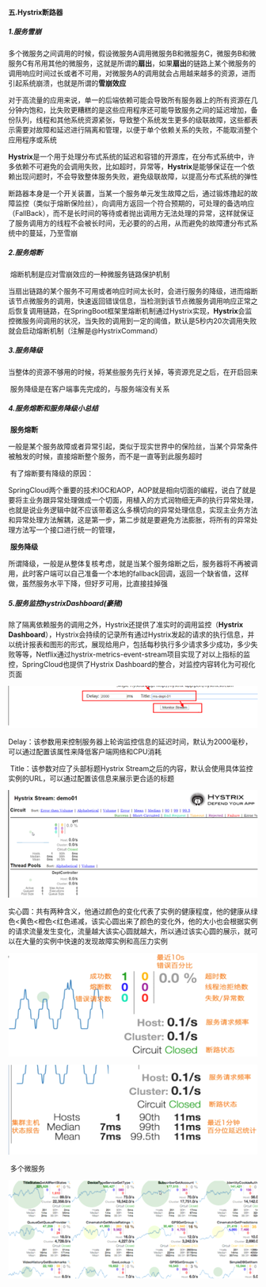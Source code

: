 #### 五.Hystrix断路器

##### 1.服务雪崩

​	多个微服务之间调用的时候，假设微服务A调用微服务B和微服务C，微服务B和微服务C有吊用其他的微服务，这就是所谓的**扇出**，如果**扇出**的链路上某个微服务的调用响应时间过长或者不可用，对微服务A的调用就会占用越来越多的资源，进而引起系统崩溃，也就是所谓的**雪崩效应**

​	对于高流量的应用来说，单一的后端依赖可能会导致所有服务器上的所有资源在几分钟内饱和，比失败更糟糕的是这些应用程序还可能导致服务之间的延迟增加，备份队列，线程和其他系统资源紧张，导致整个系统发生更多的级联故障，这些都表示需要对故障和延迟进行隔离和管理，以便于单个依赖关系的失败，不能取消整个应用程序或系统

​	**Hystrix**是一个用于处理分布式系统的延迟和容错的开源库，在分布式系统中，许多依赖不可避免的会调用失败，比如超时，异常等，**Hystrix**是能够保证在一个依赖出现问题时，不会导致整体服务失败，避免级联故障，以提高分布式系统的弹性

​	断路器本身是一个开关装置，当某一个服务单元发生故障之后，通过锻炼撸起的故障监控（类似于熔断保险丝），向调用方返回一个符合预期的，可处理的备选响应（FallBack），而不是长时间的等待或者抛出调用方无法处理的异常，这样就保证了服务调用方的线程不会被长时间，无必要的的占用，从而避免的故障遭分布式系统中的蔓延，乃至雪崩

##### 2.**服务熔断**

​	熔断机制是应对雪崩效应的一种微服务链路保护机制

​	当扇出链路的某个服务不可用或者响应时间太长时，会进行服务的降级，进而熔断该节点微服务的调用，快速返回错误信息，当检测到该节点微服务调用响应正常之后恢复调用链路，在SpringBoot框架里熔断机制通过Hystrix实现，**Hystrix**会监控微服务间调用的状况，当失败的调用到一定的阈值，默认是5秒内20次调用失败就会启动熔断机制（注解是@HystrixCommand）

##### 3.服务降级

​	当整体的资源不够用的时候，将某些服务先行关掉，等资源充足之后，在开启回来

​	服务降级是在客户端事先完成的，与服务端没有关系

##### 4.服务熔断和服务降级小总结

​	**服务熔断**

​		一般是某个服务故障或者异常引起，类似于现实世界中的保险丝，当某个异常条件被触发的时候，直接熔断整个服务，而不是一直等到此服务超时

​		有了熔断要有降级的原因：

​			SpringCloud两个重要的技术IOC和AOP，AOP就是相向切面的编程，说白了就是要将主业务跟异常处理做成一个切面，用植入的方式润物细无声的执行异常处理，也就是说业务逻辑中就不应该带着这么多横切向的异常处理信息，实现主业务方法和异常处理方法解耦，这是第一步，第二步就是要避免方法膨胀，将所有的异常处理方法写一个接口进行统一的管理，

​	**服务降级**

​		所谓降级，一般是从整体复核考虑，就是当某个服务熔断之后，服务器将不再被调用，此时客户端可以自己准备一个本地的fallback回调，返回一个缺省值，这样做，虽然服务水平下降，但好歹可用，比直接挂掉强

##### 5.服务监控hystrixDashboard(豪猪)

​	除了隔离依赖服务的调用之外，Hystrix还提供了准实时的调用监控（**Hystrix  Dashboard**），Hystrix会持续的记录所有通过Hystrix发起的请求的执行信息，并以统计报表和图形的形式，展现给用户，包括每秒执行多少请求多少成功，多少失败等等，Netflix通过hystrix-metrics-event-stream项目实现了对以上指标的监控，SpringCloud也提供了Hystrix  Dashboard的整合，对监控内容转化为可视化页面

![image-20191226100526078](%E4%BA%94.Hystrix%E6%96%AD%E8%B7%AF%E5%99%A8.assets/image-20191226100526078.png)

​	Delay：该参数用来控制服务器上轮询监控信息的延迟时间，默认为2000毫秒，可以通过配置该属性来降低客户端网络和CPU消耗

​	Title：该参数对应了头部标题Hystrix  Stream之后的内容，默认会使用具体监控实例的URL，可以通过配置该信息来展示更合适的标题

![image-20191226100859695](%E4%BA%94.Hystrix%E6%96%AD%E8%B7%AF%E5%99%A8.assets/image-20191226100859695.png)

​	实心圆：共有两种含义，他通过颜色的变化代表了实例的健康程度，他的健康从绿色<黄色<橙色<红色递减，该实心圆出来了颜色的变化外，他的大小也会根据实例的请求流量发生变化，流量越大该实心圆就越大，所以通过该实心圆的展示，就可以在大量的实例中快速的发现故障实例和高压力实例

![image-20191226101407062](%E4%BA%94.Hystrix%E6%96%AD%E8%B7%AF%E5%99%A8.assets/image-20191226101407062.png)

![image-20191226101429453](%E4%BA%94.Hystrix%E6%96%AD%E8%B7%AF%E5%99%A8.assets/image-20191226101429453.png)

​	多个微服务

![image-20191226101531208](%E4%BA%94.Hystrix%E6%96%AD%E8%B7%AF%E5%99%A8.assets/image-20191226101531208.png)









